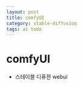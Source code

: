 ```yaml
---
layout: post
title: comfyUI
category: stable-diffusion
tags: ai todo
---
```


# comfyUI
* 스테이블 디퓨젼 webui